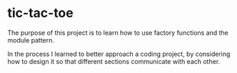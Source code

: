 # tic-tac-toe

The purpose of this project is to learn how to use factory functions and the module pattern.

In the process I learned to better approach a coding project, by considering how to design it so that different sections communicate with each other.

